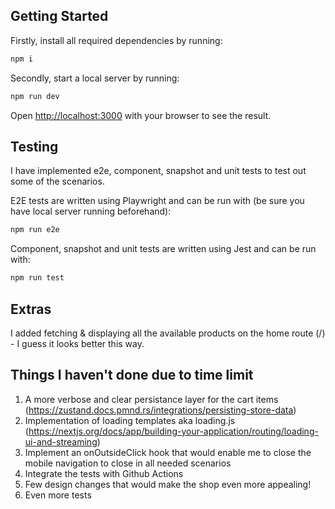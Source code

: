 ## Getting Started

Firstly, install all required dependencies by running:

```bash
npm i
```

Secondly, start a local server by running:

```bash
npm run dev
```

Open [http://localhost:3000](http://localhost:3000) with your browser to see the result.

## Testing

I have implemented e2e, component, snapshot and unit tests to test out some of the scenarios.

E2E tests are written using Playwright and can be run with (be sure you have local server running beforehand):

```bash
npm run e2e
```

Component, snapshot and unit tests are written using Jest and can be run with:

```bash
npm run test
```

## Extras

I added fetching & displaying all the available products on the home route (/) - I guess it looks better this way.

## Things I haven't done due to time limit
1) A more verbose and clear persistance layer for the cart items (https://zustand.docs.pmnd.rs/integrations/persisting-store-data)
2) Implementation of loading templates aka loading.js (https://nextjs.org/docs/app/building-your-application/routing/loading-ui-and-streaming)
3) Implement an onOutsideClick hook that would enable me to close the mobile navigation to close in all needed scenarios
4) Integrate the tests with Github Actions
5) Few design changes that would make the shop even more appealing!
6) Even more tests
